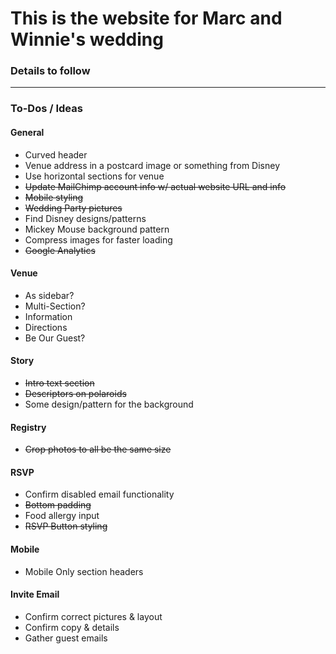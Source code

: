 # This is the website for Marc and Winnie's wedding

### Details to follow

---

### To-Dos / Ideas
#### General
- Curved header
- Venue address in a postcard image or something from Disney
- Use horizontal sections for venue
- ~~Update MailChimp account info w/ actual website URL and info~~
- ~~Mobile styling~~
- ~~Wedding Party pictures~~
- Find Disney designs/patterns
- Mickey Mouse background pattern
- Compress images for faster loading
- ~~Google Analytics~~

#### Venue
- As sidebar?
- Multi-Section?
- Information
- Directions
- Be Our Guest?

#### Story
- ~~Intro text section~~
- ~~Descriptors on polaroids~~
- Some design/pattern for the background

#### Registry
- ~~Crop photos to all be the same size~~

#### RSVP
- Confirm disabled email functionality
- ~~Bottom padding~~
- Food allergy input
- ~~RSVP Button styling~~

#### Mobile
- Mobile Only section headers

#### Invite Email
- Confirm correct pictures & layout
- Confirm copy & details
- Gather guest emails
